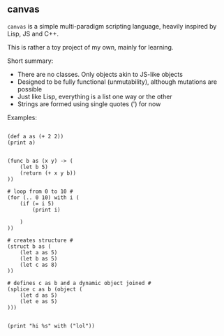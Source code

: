 canvas
------

`canvas` is a simple multi-paradigm scripting language, heavily
inspired by Lisp, JS and C++.

This is rather a toy project of my own, mainly for learning.

Short summary:
- There are no classes. Only objects akin to JS-like objects
- Designed to be fully functional (unmutability), although mutations are possible
- Just like Lisp, everything is a list one way or the other
- Strings are formed using single quotes (') for now

Examples: 
```

(def a as (+ 2 2))
(print a)


(func b as (x y) -> (
    (let b 5)
    (return (+ x y b))
))

# loop from 0 to 10 #
(for (.. 0 10) with i (
    (if (= i 5)
        (print i)
        
    )
))

# creates structure #
(struct b as (
    (let a as 5)
    (let b as 5)
    (let c as 8)
))

# defines c as b and a dynamic object joined #
(splice c as b (object (
    (let d as 5)
    (let e as 5)
)))


(print "hi %s" with ("lol"))

```

